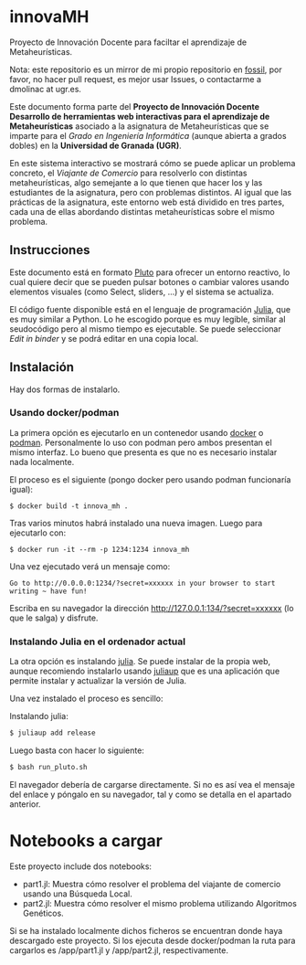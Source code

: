 # innovaMH

Proyecto de Innovación Docente para faciltar el aprendizaje de Metaheurísticas.

Nota: este repositorio es un mirror de mi propio repositorio en
[fossil](https://fossil-scm.org/), por favor, no hacer pull request, es mejor
usar Issues, o contactarme a dmolinac at ugr.es.

Este documento forma parte del **Proyecto de Innovación Docente Desarrollo de herramientas web interactivas para el aprendizaje de Metaheurísticas** asociado a la asignatura de Metaheurísticas que se imparte para el _Grado en Ingeniería Informática_ (aunque abierta a grados dobles) en la **Universidad de Granada (UGR)**.

En este sistema interactivo se mostrará cómo se puede aplicar un problema concreto, el _Viajante de Comercio_ para resolverlo con distintas metaheurísticas, algo semejante a lo que tienen que hacer los y las estudiantes de la asignatura, pero con problemas distintos. Al igual que las prácticas de la asignatura, este entorno web está dividido en tres partes, cada una de ellas abordando distintas metaheurísticas sobre el mismo problema.

## Instrucciones

Este documento está en formato [Pluto](https://plutojl.org/) para ofrecer un entorno reactivo, lo cual quiere decir que se pueden pulsar botones o cambiar valores usando elementos visuales (como Select, sliders, ...) y el sistema se
actualiza.

El código fuente disponible está en el lenguaje de programación [Julia](https://julialang.org/), que es muy similar a Python. Lo he escogido porque es muy legible, similar al seudocódigo pero al mismo tiempo es ejecutable. Se puede seleccionar *Edit in binder* y se podrá editar en una copia local.

## Instalación

Hay dos formas de instalarlo.

### Usando docker/podman

La primera opción es ejecutarlo en un contenedor usando
[docker](https://www.docker.com/) o [podman](https://podman.io/). Personalmente
lo uso con podman pero ambos presentan el mismo interfaz. Lo bueno que presenta
es que no es necesario instalar nada localmente.

El proceso es el siguiente (pongo docker pero usando podman funcionaría igual):

```
$ docker build -t innova_mh .
```

Tras varios minutos habrá instalado una nueva imagen. Luego para ejecutarlo con:

```
$ docker run -it --rm -p 1234:1234 innova_mh
```

Una vez ejecutado verá un mensaje como:

```
Go to http://0.0.0.0:1234/?secret=xxxxxx in your browser to start writing ~ have fun!
```

Escriba en su navegador la dirección http://127.0.0.1:134/?secret=xxxxxx (lo que
le salga) y disfrute.

### Instalando Julia en el ordenador actual

La otra opción es instalando [julia](https://julialang.org/). Se puede instalar
de la propia web, aunque recomiendo instalarlo usando
[juliaup](https://github.com/JuliaLang/juliaup) que es una aplicación que
permite instalar y actualizar la versión de Julia.

Una vez instalado el proceso es sencillo:

Instalando julia:

```sh
$ juliaup add release
```

Luego basta con hacer lo siguiente:

```sh
$ bash run_pluto.sh
```

El navegador debería de cargarse directamente. Si no es así vea el mensaje del
enlace y póngalo en su navegador, tal y como se detalla en el apartado anterior.

# Notebooks a cargar

Este proyecto include dos notebooks:

- part1.jl: Muestra cómo resolver el problema del viajante de comercio usando
  una Búsqueda Local.
- part2.jl: Muestra cómo resolver el mismo problema utilizando Algoritmos
  Genéticos.

Si se ha instalado localmente dichos ficheros se encuentran donde haya
descargado este proyecto. Si los ejecuta desde docker/podman la ruta para
cargarlos es /app/part1.jl y /app/part2.jl, respectivamente.
